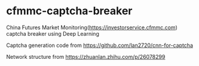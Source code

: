 # cfmmc-captcha-breaker
China Futures Market Monitoring(https://investorservice.cfmmc.com) captcha breaker using Deep Learning

Captcha generation code from https://github.com/lan2720/cnn-for-captcha

Network structure from https://zhuanlan.zhihu.com/p/26078299

